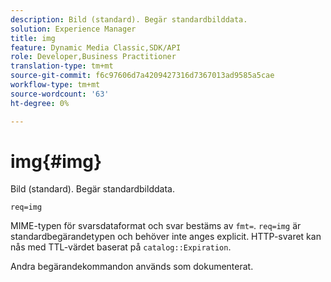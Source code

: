 ```yaml
---
description: Bild (standard). Begär standardbilddata.
solution: Experience Manager
title: img
feature: Dynamic Media Classic,SDK/API
role: Developer,Business Practitioner
translation-type: tm+mt
source-git-commit: f6c97606d7a4209427316d7367013ad9585a5cae
workflow-type: tm+mt
source-wordcount: '63'
ht-degree: 0%

---
```



# img{#img}

Bild (standard). Begär standardbilddata.

`req=img`

MIME-typen för svarsdataformat och svar bestäms av `fmt=`. `req=img` är standardbegärandetypen och behöver inte anges explicit. HTTP-svaret kan nås med TTL-värdet baserat på `catalog::Expiration`.

Andra begärandekommandon används som dokumenterat.
